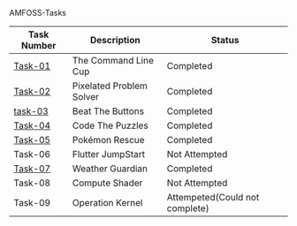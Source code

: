 AMFOSS-Tasks

| Task Number | Description | Status |
|-------------|-------------|--------|
| [Task-01](https://github.com/Sravan-k-177/amfoss-tasks/task-01) | The Command Line Cup | Completed |
|[Task-02](https://github.com/Sravan-k-177/amfoss-tasks/tree/main/task-02) | Pixelated Problem Solver | Completed |
|[task-03](https://github.com/Sravan-k-177/amfoss-tasks/tree/main/task-03) | Beat The Buttons | Completed |
|[Task-04](https://github.com/Sravan-k-177/amfoss-tasks/tree/main/task-04) | Code The Puzzles | Completed |
|[Task-05](https://github.com/Sravan-k-177/amfoss-tasks/tree/main/task-05) | Pokémon Rescue | Completed |
| Task-06 | Flutter JumpStart | Not Attempted |
|[Task-07](https://github.com/Sravan-k-177/amfoss-tasks/tree/main/task-07) | Weather Guardian | Completed |
| Task-08 | Compute Shader | Not Attempted |
| Task-09 | Operation Kernel | Attempeted(Could not complete) |